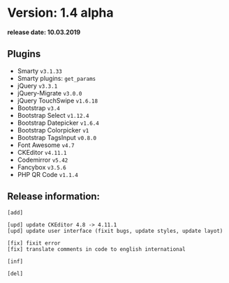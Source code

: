 Version: 1.4 alpha
========================
**release date:	10.03.2019**

Plugins
-------
- Smarty                `v3.1.33`
- Smarty plugins:       `get_params`
- jQuery                `v3.3.1`
- jQuery-Migrate        `v3.0.0`
- jQuery TouchSwipe     `v1.6.18`
- Bootstrap             `v3.4`
- Bootstrap Select      `v1.12.4`
- Bootstrap Datepicker  `v1.6.4`
- Bootstrap Colorpicker `v1`
- Bootstrap TagsInput   `v0.8.0`
- Font Awesome          `v4.7`
- CKEditor              `v4.11.1`
- Codemirror            `v5.42`
- Fancybox	        `v3.5.6`
- PHP QR Code           `v1.1.4`


Release information:
-------------
	[add] 
	
	[upd] update CKEditor 4.8 -> 4.11.1 
	[upd] update user interface (fixit bugs, update styles, update layot)
	
	[fix] fixit error
	[fix] translate comments in code to english international
	
	[inf] 
	
	[del] 
